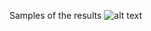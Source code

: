 
Samples of the results
![alt text](https://github.com/yiruijiang/play_with_Python/blob/master/image_captioning/sample_results.png)

